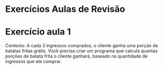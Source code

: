 # Exercícios Aulas de Revisão

# Exercício aula 1

Contexto: A cada 3 ingressos comprados, o cliente ganha uma porção de batatas fritas grátis. Você precisa criar um programa que calcula quantas porções de batata frita o cliente ganhará, baseado na quantidade de ingressos que ele comprar.
